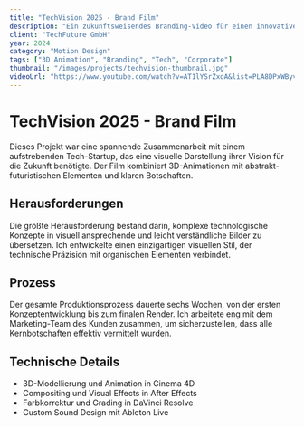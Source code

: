 ```yaml
---
title: "TechVision 2025 - Brand Film"
description: "Ein zukunftsweisendes Branding-Video für einen innovativen Tech-Startup, das ihre Vision für die kommenden Jahre präsentiert."
client: "TechFuture GmbH"
year: 2024
category: "Motion Design"
tags: ["3D Animation", "Branding", "Tech", "Corporate"]
thumbnail: "/images/projects/techvision-thumbnail.jpg"
videoUrl: "https://www.youtube.com/watch?v=AT1lYSrZxoA&list=PLA8DPxWByv5mAXxogrz4i7mvJm_7rfzHl"
---
```


# TechVision 2025 - Brand Film

Dieses Projekt war eine spannende Zusammenarbeit mit einem aufstrebenden Tech-Startup, das eine visuelle Darstellung ihrer Vision für die Zukunft benötigte. Der Film kombiniert 3D-Animationen mit abstrakt-futuristischen Elementen und klaren Botschaften.

## Herausforderungen

Die größte Herausforderung bestand darin, komplexe technologische Konzepte in visuell ansprechende und leicht verständliche Bilder zu übersetzen. Ich entwickelte einen einzigartigen visuellen Stil, der technische Präzision mit organischen Elementen verbindet.

## Prozess

Der gesamte Produktionsprozess dauerte sechs Wochen, von der ersten Konzeptentwicklung bis zum finalen Render. Ich arbeitete eng mit dem Marketing-Team des Kunden zusammen, um sicherzustellen, dass alle Kernbotschaften effektiv vermittelt wurden.

## Technische Details

- 3D-Modellierung und Animation in Cinema 4D
- Compositing und Visual Effects in After Effects
- Farbkorrektur und Grading in DaVinci Resolve
- Custom Sound Design mit Ableton Live